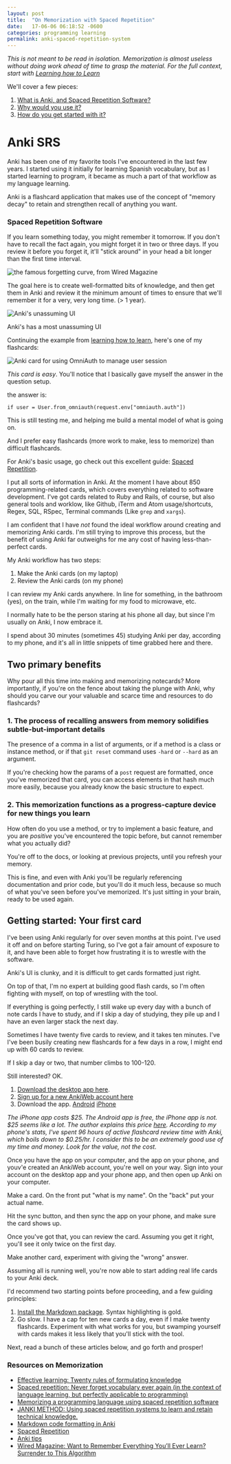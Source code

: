 ```yaml
---
layout: post
title:  "On Memorization with Spaced Repetition"
date:   17-06-06 06:18:52 -0600
categories: programming learning
permalink: anki-spaced-repetition-system
---
```


_This is not meant to be read in isolation. Memorization is almost useless without doing work ahead of time to grasp the material. For the full context, start with [Learning how to Learn](/learning-how-to-learn)_

We'll cover a few pieces:

1. [What is Anki, and Spaced Repetition Software?](#anki-srs)
1. [Why would you use it?](#two-primary-benefits)
1. [How do you get started with it?](#getting-started-your-first-card)

<!--more-->

# Anki SRS

Anki has been one of my favorite tools I've encountered in the last few years. I started using it initially for learning Spanish vocabulary, but as I started learning to program, it became as much a part of that workflow as my language learning.

Anki is a flashcard application that makes use of the concept of "memory decay" to retain and strengthen recall of anything you want.

### Spaced Repetition Software

If you learn something today, you might remember it tomorrow. If you don't have to recall the fact again, you might forget it in two or three days. If you review it before you forget it, it'll "stick around" in your head a bit longer than the first time interval.

![the famous forgetting curve, from Wired Magazine](images/ff_wozniak_graph_f.jpg)

The goal here is to create well-formatted bits of knowledge, and then get them in Anki and review it the minimum amount of times to ensure that we'll remember it for a very, very long time. (> 1 year).



![Anki's unassuming UI](/images/17-05-16-anki.jpg)

Anki's has a most unassuming UI

Continuing the example from [learning how to learn](/learning-how-to-learn), here's one of my flashcards:

![Anki card for using OmniAuth to manage user session](/images/17-05-16-anki_1.jpg)

_This card is easy_. You'll notice that I basically gave myself the answer in the question setup.

the answer is:

`if user = User.from_omniauth(request.env["omniauth.auth"])`

This is still testing me, and helping me build a mental model of what is going on.

And I prefer easy flashcards (more work to make, less to memorize) than difficult flashcards.

For Anki's basic usage, go check out this excellent guide: [Spaced Repetition](https://www.fluentin3months.com/spaced-repetition/).



I put all sorts of information in Anki. At the moment I have about 850 programming-related cards, which covers everything related to software development. I've got cards related to Ruby and Rails, of course, but also general tools and worklow, like Github, iTerm and Atom usage/shortcuts, Regex, SQL, RSpec, Terminal commands (Like `grep` and `xargs`).

I am confident that I have _not_ found the ideal workflow around creating and memorizing Anki cards. I'm still trying to improve this process, but the benefit of using Anki far outweighs for me any cost of having less-than-perfect cards.

My Anki workflow has two steps:

1. Make the Anki cards (on my laptop)
2. Review the Anki cards (on my phone)

I can review my Anki cards anywhere. In line for something, in the bathroom (yes), on the train, while I'm waiting for my food to microwave, etc.

I normally hate to be the person staring at his phone all day, but since I'm usually on Anki, I now embrace it.

I spend about 30 minutes (sometimes 45) studying Anki per day, according to my phone, and it's all in little snippets of time grabbed here and there.

## Two primary benefits

Why pour all this time into making and memorizing notecards? More importantly, if you're on the fence about taking the plunge with Anki, why should you carve our your valuable and scarce time and resources to do flashcards?

### 1. The process of recalling answers from memory solidifies subtle-but-important details

The presence of a comma in a list of arguments, or if a method is a class or instance method, or if that `git reset` command uses `-hard` or `--hard` as an argument.

If you're checking how the params of a `post` request are formatted, once you've memorized that card, you can access elements in that hash much more easily, because you already know the basic structure to expect.

### 2. This memorization functions as a progress-capture device for new things you learn

How often do you use a method, or try to implement a basic feature, and you are _positive_ you've encountered the topic before, but cannot remember what you actually did?

You're off to the docs, or looking at previous projects, until you refresh your memory.

This is fine, and even with Anki you'll be regularly referencing documentation and prior code, but you'll do it much less, because so much of what you've seen before you've memorized. It's just sitting in your brain, ready to be used again.

## Getting started: Your first card

I've been using Anki regularly for over seven months at this point. I've used it off and on before starting Turing, so I've got a fair amount of exposure to it, and have been able to forget how frustrating it is to wrestle with the software.

Anki's UI is clunky, and it is difficult to get cards formatted just right.

On top of that, I'm no expert at building good flash cards, so I'm often fighting with myself, on top of wrestling with the tool.

If everything is going perfectly, I still wake up every day with a bunch of note cards I have to study, and if I skip a day of studying, they pile up and I have an even larger stack the next day.

Sometimes I have twenty five cards to review, and it takes ten minutes. I've I've been busily creating new flashcards for a few days in a row, I might end up with 60 cards to review.

If I skip a day or two, that number climbs to 100-120.

Still interested? OK.

1. [Download the desktop app here](https://apps.ankiweb.net/).
2. [Sign up for a new AnkiWeb account here](https://ankiweb.net/account/register)
3. Download the app. [Android](https://play.google.com/store/apps/details?id=com.ichi2.anki&hl=en) [iPhone](https://itunes.apple.com/us/app/ankimobile-flashcards/id373493387?mt=8&ign-mpt=uo%3D4)

_The iPhone app costs $25. The Android app is free, the iPhone app is not. $25 seems like a lot. The author explains this price [here](https://anki.tenderapp.com/kb/anki-ecosystem/why-does-ankimobile-cost-more-than-a-typical-mobile-app). According to my phone's stats, I've spent 96 hours of active flashcard review time with Anki, which boils down to $0.25/hr. I consider this to be an extremely good use of my time and money. Look for the value, not the cost._


Once you have the app on your computer, and the app on your phone, and youv'e created an AnkiWeb account, you're well on your way. Sign into your account on the desktop app and your phone app, and then open up Anki on your computer.

Make a card. On the front put "what is my name". On the "back" put your actual name.

Hit the sync button, and then sync the app on your phone, and make sure the card shows up.

Once you've got that, you can review the card. Assuming you get it right, you'll see it only twice on the first day.

Make another card, experiment with giving the "wrong" answer.

Assuming all is running well, you're now able to start adding real life cards to your Anki deck.

I'd recommend two starting points before proceeding, and a few guiding principles:

1. [Install the Markdown package](https://ankiweb.net/shared/info/162313389). Syntax highlighting is gold.
2. Go slow. I have a cap for ten new cards a day, even if I make twenty flashcards. Experiment with what works for you, but swamping yourself with cards makes it less likely that you'll stick with the tool.

Next, read a bunch of these articles below, and go forth and prosper!


### Resources on Memorization

- [Effective learning: Twenty rules of formulating knowledge](https://www.supermemo.com/en/articles/20rules)
- [Spaced repetition: Never forget vocabulary ever again (in the context of language learning, but perfectly applicable to programming)](https://www.fluentin3months.com/spaced-repetition/)
- [Memorizing a programming language using spaced repetition software](https://sivers.org/srs)
- [JANKI METHOD: Using spaced repetition systems to learn and retain technical knowledge.](http://www.jackkinsella.ie/articles/janki-method)
- [Markdown code formatting in Anki](https://ankiweb.net/shared/info/162313389)
- [Spaced Repetition](https://www.gwern.net/Spaced%20repetition)
- [Anki tips](http://rs.io/anki-tips/)
- [Wired Magazine: Want to Remember Everything You’ll Ever Learn? Surrender to This Algorithm](https://www.wired.com/2008/04/ff-wozniak/)
